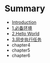 # Summary

* [Introduction](README.md)
* [1.必备环境](chapter1.md)
* [2.Hello World](chapter2.md)
* [3.同步执行任务](chapter3.md)
* chapter4
* chapter5
* chapter6

